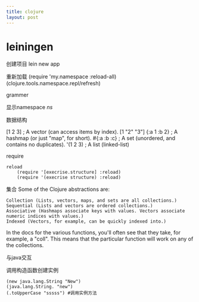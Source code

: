 ```yaml
---
title: clojure
layout: post
---
```


# leiningen

创建项目
	lein new app <appname>

重新加载
	(require 'my.namespace :reload-all)
	(clojure.tools.namespace.repl/refresh)


grammer

显示namespace
	*ns*

数据结构

[1 2 3]  ; A vector (can access items by index).
[1 "2" "3"] 
{:a 1 :b 2} ; A hashmap (or just "map", for short).
#{:a :b :c}        ; A set (unordered, and contains no duplicates).
'(1 2 3)           ; A list (linked-list)

require

	reload
		(require '[execrise.structure] :reload)
		(require '(execrise structure) :reload)

集合
Some of the Clojure abstractions are:

	Collection (Lists, vectors, maps, and sets are all collections.)
	Sequential (Lists and vectors are ordered collections.)
	Associative (Hashmaps associate keys with values. Vectors associate numeric indices with values.)
	Indexed (Vectors, for example, can be quickly indexed into.)		
In the docs for the various functions, you'll often see that they take, for example, a "coll". This means that the particular function will work on any of the collections.

与java交互

调用构造函数创建实例

	(new java.lang.String "New")
	(java.lang.String. "new")
	(.toUpperCase "sssss") #调用实例方法
	